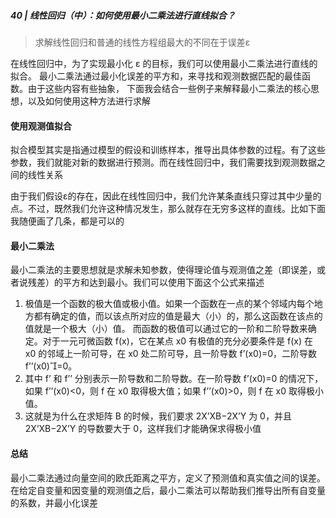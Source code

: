 ##### 40 | 线性回归（中）：如何使用最小二乘法进行直线拟合？

> 求解线性回归和普通的线性方程组最大的不同在于误差ε

在线性回归中，为了实现最小化 ε 的目标，我们可以使用最小二乘法进行直线的拟合。
最小二乘法通过最小化误差的平方和，来寻找和观测数据匹配的最佳函数。由于这些内容有些抽象，
下面我会结合一些例子来解释最小二乘法的核心思想，以及如何使用这种方法进行求解

#### 使用观测值拟合
拟合模型其实是指通过模型的假设和训练样本，推导出具体参数的过程。有了这些参数，我们就能对新的数据进行预测。而在线性回归中，我们需要找到观测数据之间的线性关系

由于我们假设ε的存在，因此在线性回归中，我们允许某条直线只穿过其中少量的点。不过，既然我们允许这种情况发生，那么就存在无穷多这样的直线。比如下面我随便画了几条，都是可以的

#### 最小二乘法
最小二乘法的主要思想就是求解未知参数，使得理论值与观测值之差（即误差，或者说残差）的平方和达到最小。我们可以使用下面这个公式来描述

1. 极值是一个函数的极大值或极小值。如果一个函数在一点的某个邻域内每个地方都有确定的值，而以该点所对应的值是最大（小）的，那么这函数在该点的值就是一个极大（小）值。
而函数的极值可以通过它的一阶和二阶导数来确定。对于一元可微函数 f(x)，它在某点 x0​ 有极值的充分必要条件是 f(x) 在 x0​ 的邻域上一阶可导，在 x0​ 处二阶可导，且一阶导数 f’(x0​)=0，二阶导数 f’’(x0​)​=0。
2. 其中 f’ 和 f’’ 分别表示一阶导数和二阶导数。在一阶导数 f’(x0)=0 的情况下，如果 f’’(x0)<0，则 f 在 x0​ 取得极大值；如果 f’’(x0)>0，则 f 在 x0​ 取得极小值。
3. 这就是为什么在求矩阵 B 的时候，我们要求 2X’XB−2X’Y 为 0，并且 2X’XB−2X’Y 的导数要大于 0，这样我们才能确保求得极小值

#### 总结
最小二乘法通过向量空间的欧氏距离之平方，定义了预测值和真实值之间的误差。
在给定自变量和因变量的观测值之后，最小二乘法可以帮助我们推导出所有自变量的系数，并最小化误差
